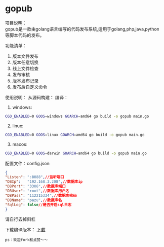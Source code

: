 gopub
==============
项目说明：</br>
gopub是一款由golang语言编写的代码发布系统,适用于golang,php,java,python等脚本代码的发布。</br>

功能清单：
1. 版本文件发布
2. 版本任意切换
3. 线上文件检查
4. 发布审核
5. 版本发布记录
6. 发布后自定义命令

使用说明：
从源码构建：
编译：
1. windows:
```Bash
CGO_ENABLED=0 GOOS=windows GOARCH=amd64 go build -o gopub main.go
```
2. linux:
```Bash
CGO_ENABLED=0 GOOS=linux GOARCH=amd64 go build -o gopub main.go
```
3. macos:
```Bash
CGO_ENABLED=0 GOOS=darwin GOARCH=amd64 go build -o gopub main.go
```

配置文件：config.json
```json
{
"Listen": ":8088",//监听端口
"DBIp":   "192.168.3.208",//数据库ip
"DBPort": "3306",//数据库端口
"DBUser": "root",//数据库用户名
"DBPass": "112215334",//数据库密码
"DBName": "pazu",//数据库名
"SqlLog": false//是否开启sql日志
}
```
请自行去掉斜杠

下载编译版本：
[下载](https://github.com/adventurer/gopub/releases/tag/latest)

	ps：欢迎fork和点赞～～
